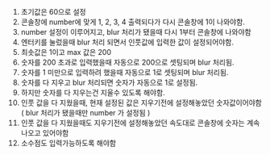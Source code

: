 1. 초기값은 60으로 설정
2. 콘솔창에 number에 맞게 1, 2, 3, 4 출력되다가 다시 콘솔창에 1이 나와야함.
3. number 설정이 이루어지고, blur 처리가 됐을때 다시 1부터 콘솔창에 나와야함
4. 엔터키를 눌렀을때 blur 처리 되면서 인풋값에 입력한 값이 설정되어야함.
5. 최솟값은 1이고 max 값은 200 
6. 숫자를 200 초과로 입력했을때 자동으로 200으로 셋팅되며 blur 처리됨.
7. 숫자를 1 미만으로 입력하려 했을때 자동으로 1로 셋팅되며 blur 처리됨.
8. 숫자를 다 지우고 blur 처리되면 숫자가 자동으로 1로 설정됨.
9. 하지만 숫자를 다 지우는건 지울수 있도록 해야함.
10. 인풋 값을 다 지웠을때, 현재 설정된 값은 지우기전에 설정해놓았던 숫자값이어야함 ( blur 처리가 됐을때만 number 가 설정됨 )
11. 인풋 값을 다 지웠을때도 지우기전에 설정해놓았던 속도대로 콘솔창에 숫자는 계속 나오고 있어야함
12. 소수점도 입력가능하도록 해야함
